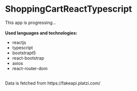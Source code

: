 # ShoppingCartReactTypescript
This app is progressing...<br><br>
**Used languages and technologies:**
- reactjs
- typescript
- bootstrapt5
- react-bootstrap
- axios
- react-router-dom
<br>
Data is fetched from https://fakeapi.platzi.com/
